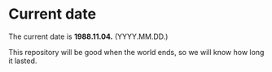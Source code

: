 # Current date

The current date is **1988.11.04.** (YYYY.MM.DD.)

This repository will be good when the world ends, so we will know how long it lasted.